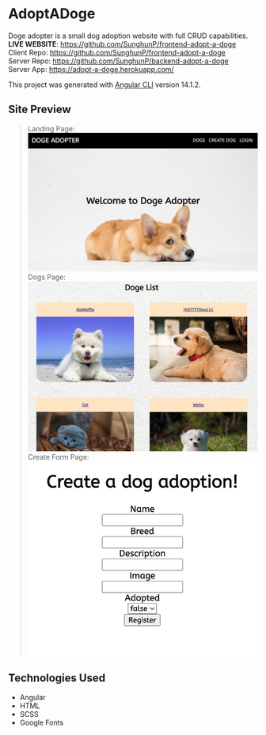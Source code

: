 # AdoptADoge

Doge adopter is a small dog adoption website with full CRUD capabilities.
**LIVE WEBSITE**: https://github.com/SunghunP/frontend-adopt-a-doge <br>
Client Repo: https://github.com/SunghunP/frontend-adopt-a-doge <br>
Server Repo: https://github.com/SunghunP/backend-adopt-a-doge <br>
Server App: https://adopt-a-doge.herokuapp.com/ <br>

This project was generated with [Angular CLI](https://github.com/angular/angular-cli) version 14.1.2.

## Site Preview

> Landing Page: <img src="./img/home.png" />
> Dogs Page: <img src="./img/dogs.png" />
> Create Form Page:  <img src="./img/Createform.png" />

## Technologies Used

- Angular
- HTML
- SCSS
- Google Fonts
